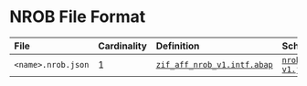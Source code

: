 # NROB File Format

File | Cardinality | Definition | Schema | Example
:--- | :---  | :--- | :--- | :---
`<name>.nrob.json` | 1 | [`zif_aff_nrob_v1.intf.abap`](./type/zif_aff_nrob_v1.intf.abap) | [`nrob-v1.json`](./nrob-v1.json) | [`z_aff_nr.nrob.json`](./examples/z_aff_nr.nrob.json)
